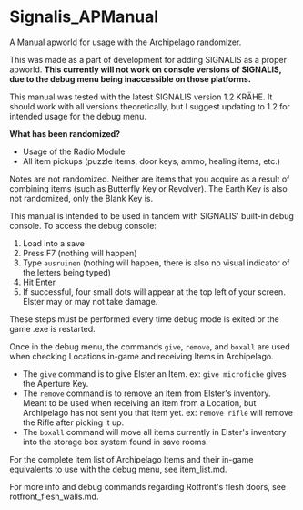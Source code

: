 # Signalis_APManual
A Manual apworld for usage with the Archipelago randomizer.

This was made as a part of development for adding SIGNALIS as a proper apworld. **This currently will not work on console versions of SIGNALIS, due to the debug menu being inaccessible on those platforms.** 

This manual was tested with the latest SIGNALIS version 1.2 KRÄHE. It should work with all versions theoretically, but I suggest updating to 1.2 for intended usage for the debug menu.

**What has been randomized?**
- Usage of the Radio Module
- All item pickups (puzzle items, door keys, ammo, healing items, etc.)

Notes are not randomized. Neither are items that you acquire as a result of combining items (such as Butterfly Key or Revolver). The Earth Key is also not randomized, only the Blank Key is.

This manual is intended to be used in tandem with SIGNALIS' built-in debug console. To access the debug console:
1. Load into a save
2. Press F7 (nothing will happen)
3. Type `ausruinen` (nothing will happen, there is also no visual indicator of the letters being typed)
4. Hit Enter
5. If successful, four small dots will appear at the top left of your screen. Elster may or may not take damage.

These steps must be performed every time debug mode is exited or the game .exe is restarted.

Once in the debug menu, the commands `give`, `remove`, and `boxall` are used when checking Locations in-game and receiving Items in Archipelago.
- The `give` command is to give Elster an Item. ex: `give microfiche` gives the Aperture Key.
- The `remove` command is to remove an item from Elster's inventory. Meant to be used when receiving an item from a Location, but Archipelago has not sent you that item yet. ex: `remove rifle` will remove the Rifle after picking it up.
- The `boxall` command will move all items currently in Elster's inventory into the storage box system found in save rooms.

For the complete item list of Archipelago Items and their in-game equivalents to use with the debug menu, see item_list.md.

For more info and debug commands regarding Rotfront's flesh doors, see rotfront_flesh_walls.md.
